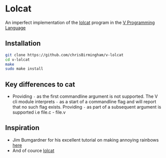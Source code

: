 # Lolcat

An imperfect implementation of the [lolcat](https://github.com/busyloop/lolcat) program in the [V Programming Language](https://vlang.io/)

## Installation

```sh
git clone https://github.com/chrisBirmingham/v-lolcat
cd v-lolcat
make
sudo make install
```

## Key differences to cat

* Providing `-` as the first commandline argument is not supported. The V cli module interprets `-` as a start of a commandline flag and will report that no such flag exists. Providing `-` as part of a subsequent argument is supported i.e file.c - file.v 

## Inspiration

* Jim Bumgardner for his excellent tutorial on making annoying rainbows [here](https://krazydad.com/tutorials/makecolors.php)
* And of cource [lolcat](https://github.com/busyloop/lolcat)
